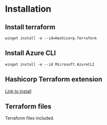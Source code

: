 # Installation

## Install terraform

`winget install -e --id=Hashicorp.Terraform`

## Install Azure CLI

`winget install -e --id Microsoft.AzureCLI`

## Hashicorp Terraform extension

[Link to install](https://marketplace.visualstudio.com/items?itemName=HashiCorp.terraform)

## Terraform files

Terraform files included.